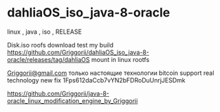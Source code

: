 # dahliaOS_iso_java-8-oracle
linux , java , iso , RELEASE

Disk.iso roofs download test my build https://github.com/Griggorii/dahliaOS_iso_java-8-oracle/releases/tag/dahliaOS mount in linux rootfs

Griggorii@gmail.com только настоящие технологии bitcoin support real technology new fix 1Fps612daCcb7vYN2bFDRoDuUnrjJESDmk

https://github.com/Griggorii/java-8-oracle_linux_modification_engine_by_Griggorii
